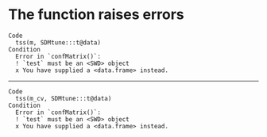 # The function raises errors

    Code
      tss(m, SDMtune:::t@data)
    Condition
      Error in `confMatrix()`:
      ! `test` must be an <SWD> object
      x You have supplied a <data.frame> instead.

---

    Code
      tss(m_cv, SDMtune:::t@data)
    Condition
      Error in `confMatrix()`:
      ! `test` must be an <SWD> object
      x You have supplied a <data.frame> instead.

